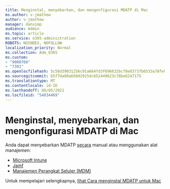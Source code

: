 ```yaml
---
title: Menginstal, menyebarkan, dan mengonfigurasi MDATP di Mac
ms.author: v-jmathew
author: v-jmathew
manager: dansimp
audience: Admin
ms.topic: article
ms.service: o365-administration
ROBOTS: NOINDEX, NOFOLLOW
localization_priority: Normal
ms.collection: Adm_O365
ms.custom:
- "9000760"
- "7391"
ms.openlocfilehash: 5c56d39031256c91a664fd3f696632bcf8e83737b6533a78fe9960ec677509c8
ms.sourcegitcommit: b5f7da89a650d2915dc652449623c78be6247175
ms.translationtype: MT
ms.contentlocale: id-ID
ms.lasthandoff: 08/05/2021
ms.locfileid: "54034469"
---
```

# <a name="install-deploy-and-configure-mdatp-on-a-mac"></a>Menginstal, menyebarkan, dan mengonfigurasi MDATP di Mac

Anda dapat menyebarkan MDATP [secara](https://docs.microsoft.com/windows/security/threat-protection/microsoft-defender-atp/mac-install-manually) manual atau menggunakan alat manajemen:

- [Microsoft Intune](https://go.microsoft.com/fwlink/?linkid=2144548)
- [Jamf](https://docs.microsoft.com/windows/security/threat-protection/microsoft-defender-atp/mac-install-with-jamf)
- [Manajemen Perangkat Seluler (MDM)](https://docs.microsoft.com/windows/security/threat-protection/microsoft-defender-atp/mac-install-with-other-mdm)

Untuk mempelajari selengkapnya, [lihat Cara menginstal MDATP untuk Mac](https://go.microsoft.com/fwlink/?linkid=2144672)
